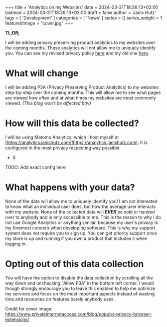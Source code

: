 +++
title = 'Analytics on my Websites'
date = 2024-03-31T18:26:13+02:00
lastmod = 2024-03-31T18:26:13+02:00
draft = false
author = 'Janis Hutz'
tags = [ 'Development' ]
categories = [ 'News' ]
series = []
series_weight = 1
featuredImage = "cover.jpg"
+++

**TL;DR;**

I will be adding privacy preserving product analytics to my websites over the coming months. These analytics will not allow me to uniquely identify you. You can see my revised privacy policy [here](https://janishutz.com/legal/privacy) and my old one [here](https://janishutz.com/legal/privacy/v1).


# What will change
I will be adding P3A (Privacy Preserving Product Analytics) to my websites step-by-step over the coming months. This will allow me to see what pages are viewed how often and at what times my websites are most commonly viewed. *(This blog won't be affected btw)*

# How will this data be collected?
I will be using Matomo Analytics, which I host myself at [https://analytics.janishutz.com](https://analytics.janishutz.com). It is configured in the most privacy respecting way possible:
- S

TODO: Add exact config here

# What happens with your data?
None of the data will allow me to uniquely identify you! I am not interested to know what an individual user does, but how the average user interacts with my website. None of the collected data will ***EVER*** be sold or handed over to anybody and is only accessible to me. This is the reason to why I do not use Google Analytics or anything similar, because my user's privacy is my foremost concern when developing software. This is why my support system does not require you to sign up. You can get priority support once my store is up and running if you own a product that includes it when logging in.

# Opting out of this data collection
You will have the option to disable the data collection by scrolling all the way down and unchecking "Allow P3A" in the bottom left corner. I would though strongly encourage you to leave this enabled to help me optimize my services and focus on the most important aspects instead of wasting time and resources on features barely anybody uses.


Credit for cover image: https://www.privateinternetaccess.com/blog/popular-privacy-browser-extensions/